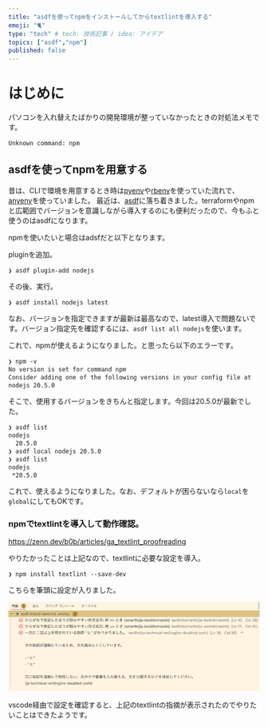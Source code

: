 ```yaml
---
title: "asdfを使ってnpmをインストールしてからtextlintを導入する"
emoji: "🐈"
type: "tech" # tech: 技術記事 / idea: アイデア
topics: ["asdf","npm"]
published: false
---
```


# はじめに
パソコンを入れ替えたばかりの開発環境が整っていなかったときの対処法メモです。

```fish
Unknown command: npm
```

## asdfを使ってnpmを用意する
昔は、CLIで環境を用意するとき時は[pyenv](https://github.com/pyenv/pyenv)や[rbenv](https://github.com/rbenv/rbenv)を使っていた流れで、[anyenv](https://github.com/anyenv/anyenv)を使っていました。
最近は、[asdf](https://asdf-vm.com/)に落ち着きました。terraformやnpmと広範囲でバージョンを意識しながら導入するのにも便利だったので、今もふと使うのはasdfになります。

npmを使いたいと場合はadsfだと以下となります。

pluginを追加。
```
❯ asdf plugin-add nodejs
```
その後、実行。
```
❯ asdf install nodejs latest
```
なお、バージョンを指定できますが最新は最高なので、latest導入で問題ないです。バージョン指定先を確認するには、`asdf list all nodejs`を使います。

これで、npmが使えるようになりました。と思ったら以下のエラーです。
```
❯ npm -v
No version is set for command npm
Consider adding one of the following versions in your config file at
nodejs 20.5.0
```
そこで、使用するバージョンをきちんと指定します。今回は20.5.0が最新でした。
```
❯ asdf list
nodejs
  20.5.0
❯ asdf local nodejs 20.5.0
❯ asdf list
nodejs
 *20.5.0
```
これで、使えるようになりました。なお、デフォルトが困らないなら`local`を`global`にしてもOKです。

### npmでtextlintを導入して動作確認。
https://zenn.dev/b0b/articles/ga_textlint_proofreading

やりたかったことは上記なので、textlintに必要な設定を導入。
```
❯ npm install textlint --save-dev
```
こちらを筆頭に設定が入りました。

![](/images/articles/textlint_check.jpg)

vscode経由で設定を確認すると、上記のtextlintの指摘が表示されたのでやりたいことはできたようです。

